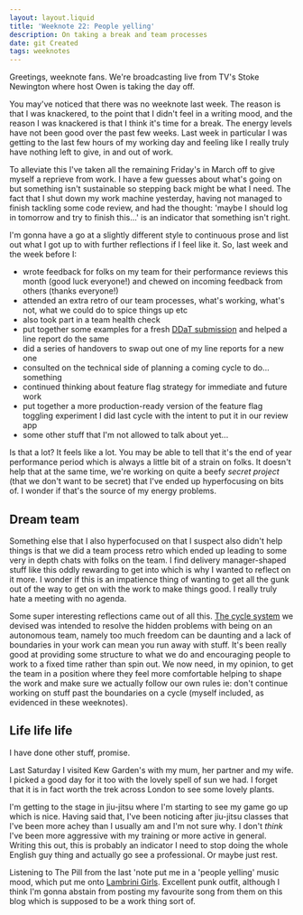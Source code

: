 ```yaml
---
layout: layout.liquid
title: 'Weeknote 22: People yelling'
description: On taking a break and team processes
date: git Created
tags: weeknotes
---
```


Greetings, weeknote fans. We're broadcasting live from TV's Stoke Newington where host Owen is taking the day off.

You may've noticed that there was no weeknote last week. The reason is that I was knackered, to the point that I didn't feel in a writing mood, and the reason I was knackered is that I think it's time for a break. The energy levels have not been good over the past few weeks. Last week in particular I was getting to the last few hours of my working day and feeling like I really truly have nothing left to give, in and out of work.

To alleviate this I've taken all the remaining Friday's in March off to give myself a reprieve from work. I have a few guesses about what's going on but something isn't sustainable so stepping back might be what I need. The fact that I shut down my work machine yesterday, having not managed to finish tackling some code review, and had the thought: 'maybe I should log in tomorrow and try to finish this...' is an indicator that something isn't right.

I'm gonna have a go at a slightly different style to continuous prose and list out what I got up to with further reflections if I feel like it. So, last week and the week before I:

- wrote feedback for folks on my team for their performance reviews this month (good luck everyone!) and chewed on incoming feedback from others (thanks everyone!)
- attended an extra retro of our team processes, what's working, what's not, what we could do to spice things up etc
- also took part in a team health check
- put together some examples for a fresh [DDaT submission](https://ddat-capability-framework.service.gov.uk/) and helped a line report do the same
- did a series of handovers to swap out one of my line reports for a new one
- consulted on the technical side of planning a coming cycle to do... something
- continued thinking about feature flag strategy for immediate and future work
- put together a more production-ready version of the feature flag toggling experiment I did last cycle with the intent to put it in our review app
- some other stuff that I'm not allowed to talk about yet...

Is that a lot? It feels like a lot. You may be able to tell that it's the end of year performance period which is always a little bit of a strain on folks. It doesn't help that at the same time, we're working on quite a beefy _secret project_ (that we don't want to be secret) that I've ended up hyperfocusing on bits of. I wonder if that's the source of my energy problems.

## Dream team

Something else that I also hyperfocused on that I suspect also didn't help things is that we did a team process retro which ended up leading to some very in depth chats with folks on the team. I find delivery manager-shaped stuff like this oddly rewarding to get into which is why I wanted to reflect on it more. I wonder if this is an impatience thing of wanting to get all the gunk out of the way to get on with the work to make things good. I really truly hate a meeting with no agenda.

Some super interesting reflections came out of all this. [The cycle system](https://medium.com/@kellyleeGDS/tired-of-fortnightly-sprints-were-trying-something-different-add529ac7d8b) we devised was intended to resolve the hidden problems with being on an autonomous team, namely too much freedom can be daunting and a lack of boundaries in your work can mean you run away with stuff. It's been really good at providing some structure to what we do and encouraging people to work to a fixed time rather than spin out. We now need, in my opinion, to get the team in a position where they feel more comfortable helping to shape the work and make sure we actually follow our own rules ie: don't continue working on stuff past the boundaries on a cycle (myself included, as evidenced in these weeknotes).

## Life life life

I have done other stuff, promise.

Last Saturday I visited Kew Garden's with my mum, her partner and my wife. I picked a good day for it too with the lovely spell of sun we had. I forget that it is in fact worth the trek across London to see some lovely plants.

I'm getting to the stage in jiu-jitsu where I'm starting to see my game go up which is nice. Having said that, I've been noticing after jiu-jitsu classes that I've been more achey than I usually am and I'm not sure why. I don't _think_ I've been more aggressive with my training or more active in general. Writing this out, this is probably an indicator I need to stop doing the whole English guy thing and actually go see a professional. Or maybe just rest.
 
Listening to The Pill from the last 'note put me in a 'people yelling' music mood, which put me onto [Lambrini Girls](https://www.lambrinigirlsband.co.uk/). Excellent punk outfit, although I think I'm gonna abstain from posting my favourite song from them on this blog which is supposed to be a work thing sort of. 
